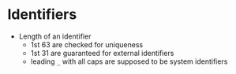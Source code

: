 # Identifiers

- Length of an identifier
	- 1st 63 are checked for uniqueness
	- 1st 31 are guaranteed for external identifiers
	- leading `_` with all caps are supposed to be system identifiers